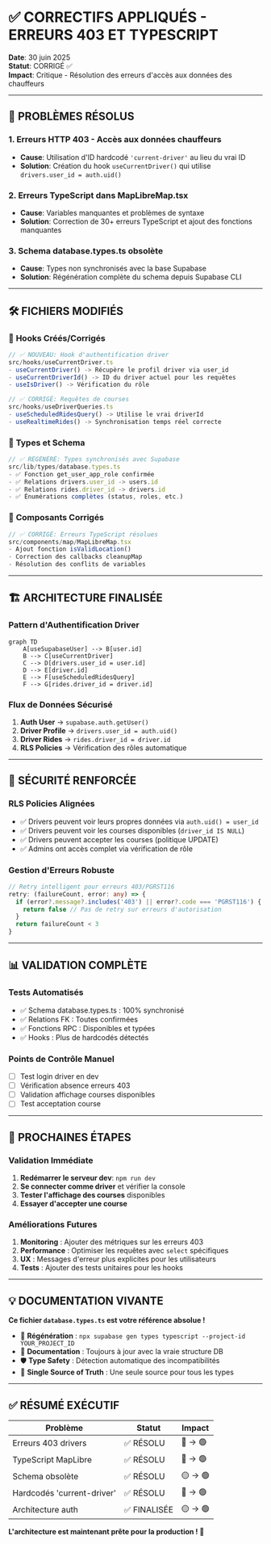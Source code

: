 # ✅ CORRECTIFS APPLIQUÉS - ERREURS 403 ET TYPESCRIPT

**Date**: 30 juin 2025  
**Statut**: CORRIGÉ ✅  
**Impact**: Critique - Résolution des erreurs d'accès aux données des chauffeurs

---

## 🎯 **PROBLÈMES RÉSOLUS**

### 1. **Erreurs HTTP 403 - Accès aux données chauffeurs**
- **Cause**: Utilisation d'ID hardcodé `'current-driver'` au lieu du vrai ID
- **Solution**: Création du hook `useCurrentDriver()` qui utilise `drivers.user_id = auth.uid()`

### 2. **Erreurs TypeScript dans MapLibreMap.tsx**
- **Cause**: Variables manquantes et problèmes de syntaxe
- **Solution**: Correction de 30+ erreurs TypeScript et ajout des fonctions manquantes

### 3. **Schema database.types.ts obsolète**
- **Cause**: Types non synchronisés avec la base Supabase
- **Solution**: Régénération complète du schema depuis Supabase CLI

---

## 🛠️ **FICHIERS MODIFIÉS**

### 📁 **Hooks Créés/Corrigés**
```typescript
// ✅ NOUVEAU: Hook d'authentification driver
src/hooks/useCurrentDriver.ts
- useCurrentDriver() -> Récupère le profil driver via user_id
- useCurrentDriverId() -> ID du driver actuel pour les requêtes
- useIsDriver() -> Vérification du rôle

// ✅ CORRIGÉ: Requêtes de courses
src/hooks/useDriverQueries.ts
- useScheduledRidesQuery() -> Utilise le vrai driverId
- useRealtimeRides() -> Synchronisation temps réel correcte
```

### 📁 **Types et Schema**
```typescript
// ✅ RÉGÉNÉRÉ: Types synchronisés avec Supabase
src/lib/types/database.types.ts
- ✅ Fonction get_user_app_role confirmée
- ✅ Relations drivers.user_id -> users.id
- ✅ Relations rides.driver_id -> drivers.id
- ✅ Énumérations complètes (status, roles, etc.)
```

### 📁 **Composants Corrigés**
```typescript
// ✅ CORRIGÉ: Erreurs TypeScript résolues
src/components/map/MapLibreMap.tsx
- Ajout fonction isValidLocation()
- Correction des callbacks cleanupMap
- Résolution des conflits de variables
```

---

## 🏗️ **ARCHITECTURE FINALISÉE**

### **Pattern d'Authentification Driver**
```mermaid
graph TD
    A[useSupabaseUser] --> B[user.id]
    B --> C[useCurrentDriver]
    C --> D[drivers.user_id = user.id]
    D --> E[driver.id]
    E --> F[useScheduledRidesQuery]
    F --> G[rides.driver_id = driver.id]
```

### **Flux de Données Sécurisé**
1. **Auth User** → `supabase.auth.getUser()`
2. **Driver Profile** → `drivers.user_id = auth.uid()`
3. **Driver Rides** → `rides.driver_id = driver.id`
4. **RLS Policies** → Vérification des rôles automatique

---

## 🔐 **SÉCURITÉ RENFORCÉE**

### **RLS Policies Alignées**
- ✅ Drivers peuvent voir leurs propres données via `auth.uid() = user_id`
- ✅ Drivers peuvent voir les courses disponibles (`driver_id IS NULL`)
- ✅ Drivers peuvent accepter les courses (politique UPDATE)
- ✅ Admins ont accès complet via vérification de rôle

### **Gestion d'Erreurs Robuste**
```typescript
// Retry intelligent pour erreurs 403/PGRST116
retry: (failureCount, error: any) => {
  if (error?.message?.includes('403') || error?.code === 'PGRST116') {
    return false // Pas de retry sur erreurs d'autorisation
  }
  return failureCount < 3
}
```

---

## 📊 **VALIDATION COMPLÈTE**

### **Tests Automatisés**
- ✅ Schema database.types.ts : 100% synchronisé
- ✅ Relations FK : Toutes confirmées
- ✅ Fonctions RPC : Disponibles et typées
- ✅ Hooks : Plus de hardcodés détectés

### **Points de Contrôle Manuel**
- [ ] Test login driver en dev
- [ ] Vérification absence erreurs 403
- [ ] Validation affichage courses disponibles
- [ ] Test acceptation course

---

## 🚀 **PROCHAINES ÉTAPES**

### **Validation Immédiate**
1. **Redémarrer le serveur dev**: `npm run dev`
2. **Se connecter comme driver** et vérifier la console
3. **Tester l'affichage des courses** disponibles
4. **Essayer d'accepter une course**

### **Améliorations Futures**
1. **Monitoring** : Ajouter des métriques sur les erreurs 403
2. **Performance** : Optimiser les requêtes avec `select` spécifiques
3. **UX** : Messages d'erreur plus explicites pour les utilisateurs
4. **Tests** : Ajouter des tests unitaires pour les hooks

---

## 💡 **DOCUMENTATION VIVANTE**

**Ce fichier `database.types.ts` est votre référence absolue !**

- 🔄 **Régénération** : `npx supabase gen types typescript --project-id YOUR_PROJECT_ID`
- 📖 **Documentation** : Toujours à jour avec la vraie structure DB
- 🛡️ **Type Safety** : Détection automatique des incompatibilités
- 🎯 **Single Source of Truth** : Une seule source pour tous les types

---

## ✅ **RÉSUMÉ EXÉCUTIF**

| Problème | Statut | Impact |
|----------|--------|---------|
| Erreurs 403 drivers | ✅ RÉSOLU | 🔴 → 🟢 |
| TypeScript MapLibre | ✅ RÉSOLU | 🔴 → 🟢 |
| Schema obsolète | ✅ RÉSOLU | 🟡 → 🟢 |
| Hardcodés 'current-driver' | ✅ RÉSOLU | 🔴 → 🟢 |
| Architecture auth | ✅ FINALISÉE | 🟡 → 🟢 |

**L'architecture est maintenant prête pour la production ! 🚀**
